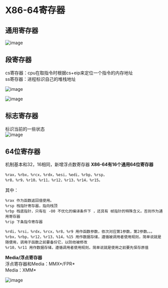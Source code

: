 # X86-64寄存器 #  

## 通用寄存器 ##  

![image](https://user-images.githubusercontent.com/20179983/129471005-939aa813-5297-4788-b2cd-044c9e44b733.png)


## 段寄存器 ##  

cs寄存器：cpu在取指令时根据cs+eip来定位一个指令的内存地址  
ss寄存器：进程标识自己的堆栈地址  

![image](https://user-images.githubusercontent.com/20179983/129471215-3f251b71-194a-4187-bf10-8ede05ddaead.png)

    
![image](https://user-images.githubusercontent.com/20179983/124854792-7690d580-dfda-11eb-8f95-7d1108def8b2.png)

## 标志寄存器 ##  
标识当前的一些状态   
![image](https://user-images.githubusercontent.com/20179983/129471371-65076d22-d1e4-4bb5-8997-d5987a76932f.png)  

## 64位寄存器 ##  
机制基本和32，16相同，新增浮点数寄存器
**X86-64有16个通用64位寄存器**  

    %rax，%rbx，%rcx，%rdx，%esi，%edi，%rbp，%rsp，%r8，%r9，%r10，%r11，%r12，%r13，%r14，%r15。

其中：  

    %rax 作为函数返回值使用。
    %rsp 栈指针寄存器，指向栈顶
    %rbp 栈底指针，只有在 -O0 不优化的编译条件下 ，还具有 帧指针的特殊含义。否则作为通用寄存器  
    %rip 下条指令寄存器
    
    %rdi，%rsi，%rdx，%rcx，%r8，%r9 用作函数参数，依次对应第1参数，第2参数。。。
    %rbx，%rbp，%r12，%r13，%14，%15 用作数据存储，遵循被调用者使用规则，简单说就是随便用，调用子函数之前要备份它，以防他被修改
    %r10，%r11 用作数据存储，遵循调用者使用规则，简单说就是使用之前要先保存原值

**Media/浮点寄存器**  
浮点寄存器和Media：MMX*/FPR*  
Media：XMM*

![image](https://user-images.githubusercontent.com/20179983/129471548-4fa269b4-8930-4c05-9d16-49d270e5bbc5.png)
